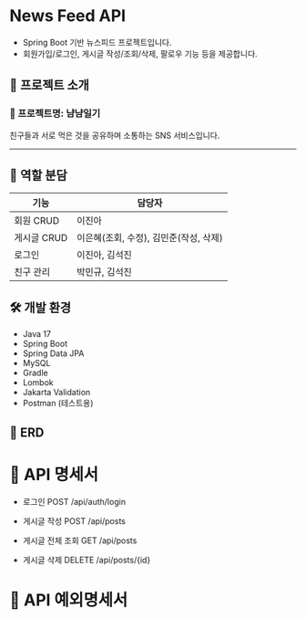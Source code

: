 # News Feed API

- Spring Boot 기반 뉴스피드 프로젝트입니다.  
- 회원가입/로그인, 게시글 작성/조회/삭제, 팔로우 기능 등을 제공합니다.


## 📌 프로젝트 소개

### 🐾 프로젝트명: **냠냠일기**

친구들과 서로 먹은 것을 공유하며 소통하는 SNS 서비스입니다.

---

## 👥 역할 분담

| 기능 | 담당자 |
|------|--------|
| 회원 CRUD | 이진아 |
| 게시글 CRUD | 이은혜(조회, 수정), 김민준(작성, 삭제) |
| 로그인 | 이진아, 김석진 |
| 친구 관리 | 박민규, 김석진 |



## 🛠️ 개발 환경

- Java 17
- Spring Boot
- Spring Data JPA
- MySQL
- Gradle
- Lombok
- Jakarta Validation
- Postman (테스트용)



## 📝 ERD



#  📝 API 명세서

- 로그인
POST /api/auth/login

- 게시글 작성
POST /api/posts

- 게시글 전체 조회
GET /api/posts

- 게시글 삭제
DELETE /api/posts/{id}


#  📝 API 예외명세서


